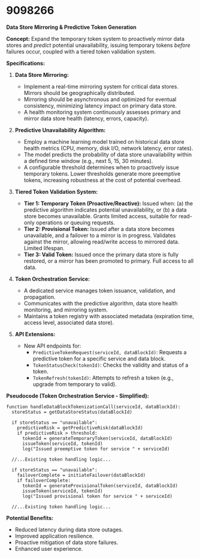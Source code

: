 # 9098266

**Data Store Mirroring & Predictive Token Generation**

**Concept:** Expand the temporary token system to proactively mirror data stores and *predict* potential unavailability, issuing temporary tokens *before* failures occur, coupled with a tiered token validation system.

**Specifications:**

1.  **Data Store Mirroring:**
    *   Implement a real-time mirroring system for critical data stores.  Mirrors should be geographically distributed.
    *   Mirroring should be asynchronous and optimized for eventual consistency, minimizing latency impact on primary data store.
    *   A health monitoring system continuously assesses primary and mirror data store health (latency, errors, capacity).

2.  **Predictive Unavailability Algorithm:**
    *   Employ a machine learning model trained on historical data store health metrics (CPU, memory, disk I/O, network latency, error rates).
    *   The model predicts the probability of data store unavailability within a defined time window (e.g., next 5, 15, 30 minutes).
    *   A configurable threshold determines when to proactively issue temporary tokens.  Lower thresholds generate more preemptive tokens, increasing robustness at the cost of potential overhead.

3.  **Tiered Token Validation System:**
    *   **Tier 1: Temporary Token (Proactive/Reactive):**  Issued when: (a) the predictive algorithm indicates potential unavailability, or (b) a data store becomes unavailable.  Grants limited access, suitable for read-only operations or queuing requests.
    *   **Tier 2: Provisional Token:** Issued after a data store becomes unavailable, and a failover to a mirror is in progress. Validates against the mirror, allowing read/write access to mirrored data. Limited lifespan.
    *   **Tier 3: Valid Token:**  Issued once the primary data store is fully restored, or a mirror has been promoted to primary. Full access to all data.

4.  **Token Orchestration Service:**
    *   A dedicated service manages token issuance, validation, and propagation.
    *   Communicates with the predictive algorithm, data store health monitoring, and mirroring system.
    *   Maintains a token registry with associated metadata (expiration time, access level, associated data store).

5.  **API Extensions:**
    *   New API endpoints for:
        *   `PredictiveTokenRequest(serviceId, dataBlockId)`:  Requests a predictive token for a specific service and data block.
        *   `TokenStatusCheck(tokenId)`:  Checks the validity and status of a token.
        *   `TokenRefresh(tokenId)`: Attempts to refresh a token (e.g., upgrade from temporary to valid).

**Pseudocode (Token Orchestration Service - Simplified):**

```
function handleDataBlockTokenizationCall(serviceId, dataBlockId):
  storeStatus = getDataStoreStatus(dataBlockId)

  if storeStatus == "unavailable":
    predictiveRisk = getPredictiveRisk(dataBlockId)
    if predictiveRisk > threshold:
      tokenId = generateTemporaryToken(serviceId, dataBlockId)
      issueToken(serviceId, tokenId)
      log("Issued preemptive token for service " + serviceId)

  //...Existing token handling logic...

  if storeStatus == "unavailable":
    failoverComplete = initiateFailover(dataBlockId)
    if failoverComplete:
      tokenId = generateProvisionalToken(serviceId, dataBlockId)
      issueToken(serviceId, tokenId)
      log("Issued provisional token for service " + serviceId)

  //...Existing token handling logic...

```

**Potential Benefits:**

*   Reduced latency during data store outages.
*   Improved application resilience.
*   Proactive mitigation of data store failures.
*   Enhanced user experience.